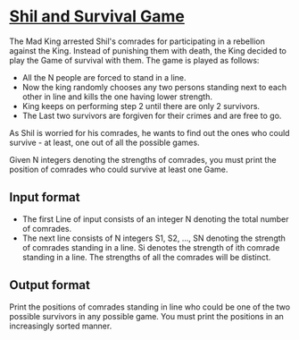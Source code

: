 # [Shil and Survival Game][link]

The Mad King arrested Shil's comrades for participating in a rebellion against the King. Instead of punishing them with death, the King decided to play the Game of survival with them. The game is played as follows:

- All the N people are forced to stand in a line.
- Now the king randomly chooses any two persons standing next to each other in line and kills the one having lower strength.
- King keeps on performing step 2 until there are only 2 survivors.
- The Last two survivors are forgiven for their crimes and are free to go.

As Shil is worried for his comrades, he wants to find out the ones who could survive - at least, one out of all the possible games.

Given N integers denoting the strengths of comrades, you must print the position of comrades who could survive at least one Game.

## Input format

- The first Line of input consists of an integer N denoting the total number of comrades.
- The next line consists of N integers S1, S2, ..., SN denoting the strength of comrades standing in a line. Si denotes the strength of ith comrade standing in a line. The strengths of all the comrades will be distinct.

## Output format

Print the positions of comrades standing in line who could be one of the two possible survivors in any possible game. You must print the positions in an increasingly sorted manner.

[link]: https://www.hackerearth.com/practice/basic-programming/implementation/basics-of-implementation/practice-problems/algorithm/shil-and-survival-game/

